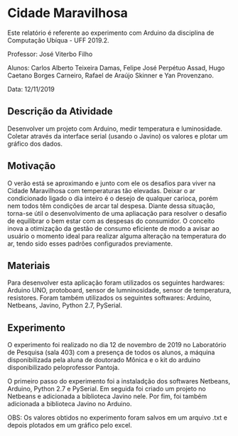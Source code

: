 # Cidade Maravilhosa


Este relatório é referente ao experimento com Arduino da disciplina de Computação Ubíqua - UFF 2019.2.

Professor: José Viterbo Filho

Alunos: Carlos Alberto Teixeira Damas, Felipe José Perpétuo Assad, Hugo Caetano Borges Carneiro, Rafael de Araújo Skinner e Yan Provenzano.

Data: 12/11/2019


## Descrição da Atividade

Desenvolver um projeto com Arduino, medir temperatura e luminosidade. Coletar através da interface serial (usando o Javino) os valores e plotar um gráfico dos dados.


## Motivação

O verão está se aproximando e junto com ele os desafios para viver na Cidade Maravilhosa com temperaturas tão elevadas. Deixar o ar condicionado ligado o dia inteiro é o desejo de qualquer carioca, porém nem todos têm condições de arcar tal despesa. Diante dessa situação, torna-se útil o desenvolvimento de uma apliacação para resolver o desafio de equilibrar o bem estar com as despesas do consumidor. O conceito inova a otimização da gestão de consumo eficiente de modo a avisar ao usuário o momento ideal para realizar alguma alteração na temperatura do ar, tendo sido esses padrões configurados previamente.

## Materiais

Para desenvolver esta aplicação foram utilizados os seguintes hardwares: Arduino UNO, protoboard, sensor de lumninosidade, sensor de temperatura, resistores. Foram também utilizados os seguintes softwares: Arduino, Netbeans, Javino, Python 2.7, PySerial.

## Experimento 

O experimento foi realizado no dia 12 de novembro de 2019 no Laboratório de Pesquisa (sala 403) com a presença de todos os alunos, a máquina disponibilizada pela aluna de doutorado Mônica e o kit do arduino disponibilizado peloprofessor Pantoja.

O primeiro passo do experimento foi a instaladção dos softwares Netbeans, Arduino, Python 2.7 e PySerial. Em seguida foi criado um projeto no Netbeans e adicionada a biblioteca Javino nele. Por fim, foi também adicionada a biblioteca Javino no Arduino.






OBS: Os valores obtidos no experimento foram salvos em um arquivo .txt e depois plotados em um gráfico pelo excel.
